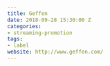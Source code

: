 ```yaml
---
title: Geffen
date: 2018-09-28 15:30:00 Z
categories:
- streaming-promotion
tags:
- label
website: http://www.geffen.com/
---
```


